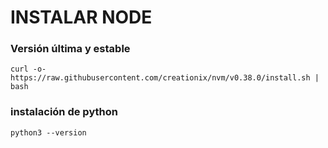 

# INSTALAR NODE 
### Versión última y estable


```
curl -o- https://raw.githubusercontent.com/creationix/nvm/v0.38.0/install.sh | bash
```

### instalación de python

```
python3 --version
```


<!-- cre un comentario>